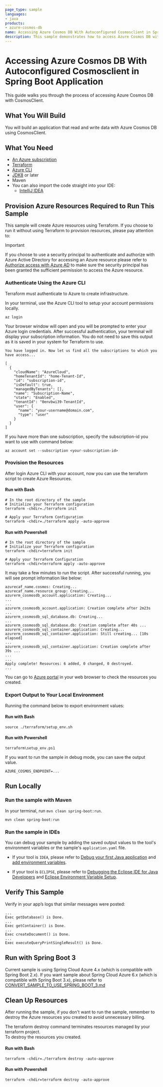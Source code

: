 ```yaml
---
page_type: sample
languages:
- java
products:
- azure-cosmos-db
name: Accessing Azure Cosmos DB With Autoconfigured Cosmosclient in Spring Boot Application
description: This sample demonstrates how to access Azure Cosmos DB with autoconfigured CosmosClient in Spring Boot application.
---
```


# Accessing Azure Cosmos DB With Autoconfigured Cosmosclient in Spring Boot Application

This guide walks you through the process of accessing Azure Cosmos DB with CosmosClient.

## What You Will Build
You will build an application that read and write data with Azure Cosmos DB using CosmosClient.

## What You Need

- [An Azure subscription](https://azure.microsoft.com/free/)
- [Terraform](https://www.terraform.io/)
- [Azure CLI](https://docs.microsoft.com/cli/azure/install-azure-cli)
- [JDK8](https://www.oracle.com/java/technologies/downloads/) or later
- Maven
- You can also import the code straight into your IDE:
    - [IntelliJ IDEA](https://www.jetbrains.com/idea/download)

## Provision Azure Resources Required to Run This Sample
This sample will create Azure resources using Terraform. If you choose to run it without using Terraform to provision resources, please pay attention to:
> [!IMPORTANT]  
> If you choose to use a security principal to authenticate and authorize with Azure Active Directory for accessing an Azure resource
> please refer to [Authorize access with Azure AD](https://microsoft.github.io/spring-cloud-azure/current/reference/html/index.html#authorize-access-with-azure-active-directory) to make sure the security principal has been granted the sufficient permission to access the Azure resource.

### Authenticate Using the Azure CLI
Terraform must authenticate to Azure to create infrastructure.

In your terminal, use the Azure CLI tool to setup your account permissions locally.

```shell
az login
```

Your browser window will open and you will be prompted to enter your Azure login credentials. After successful authentication, your terminal will display your subscription information. You do not need to save this output as it is saved in your system for Terraform to use.

```shell
You have logged in. Now let us find all the subscriptions to which you have access...

[
  {
    "cloudName": "AzureCloud",
    "homeTenantId": "home-Tenant-Id",
    "id": "subscription-id",
    "isDefault": true,
    "managedByTenants": [],
    "name": "Subscription-Name",
    "state": "Enabled",
    "tenantId": "0envbwi39-TenantId",
    "user": {
      "name": "your-username@domain.com",
      "type": "user"
    }
  }
]
```

If you have more than one subscription, specify the subscription-id you want to use with command below:
```shell
az account set --subscription <your-subscription-id>
```

### Provision the Resources

After login Azure CLI with your account, now you can use the terraform script to create Azure Resources.

#### Run with Bash

```shell
# In the root directory of the sample
# Initialize your Terraform configuration
terraform -chdir=./terraform init

# Apply your Terraform Configuration
terraform -chdir=./terraform apply -auto-approve

```

#### Run with Powershell

```shell
# In the root directory of the sample
# Initialize your Terraform configuration
terraform -chdir=terraform init

# Apply your Terraform Configuration
terraform -chdir=terraform apply -auto-approve

```

It may take a few minutes to run the script. After successful running, you will see prompt information like below:

```shell
azurecaf_name.cosmos: Creating...
azurecaf_name.resource_group: Creating...
azurerm_cosmosdb_account.application: Creating...
...
...
azurerm_cosmosdb_account.application: Creation complete after 2m23s ...
azurerm_cosmosdb_sql_database.db: Creating...
...
azurerm_cosmosdb_sql_database.db: Creation complete after 40s ...
azurerm_cosmosdb_sql_container.application: Creating...
azurerm_cosmosdb_sql_container.application: Still creating... [10s elapsed]
...
azurerm_cosmosdb_sql_container.application: Creation complete after 39s ...
...
...
Apply complete! Resources: 6 added, 0 changed, 0 destroyed.
...
```

You can go to [Azure portal](https://ms.portal.azure.com/) in your web browser to check the resources you created.

### Export Output to Your Local Environment
Running the command below to export environment values:

#### Run with Bash

```shell
source ./terraform/setup_env.sh
```

#### Run with Powershell

```shell
terraform\setup_env.ps1
```

If you want to run the sample in debug mode, you can save the output value.

```shell
AZURE_COSMOS_ENDPOINT=...
```

## Run Locally

### Run the sample with Maven

In your terminal, run `mvn clean spring-boot:run`.

```shell
mvn clean spring-boot:run
```

### Run the sample in IDEs

You can debug your sample by adding the saved output values to the tool's environment variables or the sample's `application.yaml` file.

* If your tool is `IDEA`, please refer to [Debug your first Java application](https://www.jetbrains.com/help/idea/debugging-your-first-java-application.html) and [add environment variables](https://www.jetbrains.com/help/objc/add-environment-variables-and-program-arguments.html#add-environment-variables).

* If your tool is `ECLIPSE`, please refer to [Debugging the Eclipse IDE for Java Developers](https://www.eclipse.org/community/eclipse_newsletter/2017/june/article1.php) and [Eclipse Environment Variable Setup](https://examples.javacodegeeks.com/desktop-java/ide/eclipse/eclipse-environment-variable-setup-example/).

## Verify This Sample  
Verify in your app’s logs that similar messages were posted:
```shell
...
Exec getDatabase() is Done.
...
Exec getContainer() is Done.
...
Exec createDocument() is Done.
...
Exec executeQueryPrintSingleResult() is Done.

```

## Run with Spring Boot 3
Current sample is using Spring Cloud Azure 4.x (which is compatible with Spring Boot 2.x).
If you want sample about Spring Cloud Azure 6.x (which is compatible with Spring Boot 3.x),
please refer to [CONVERT_SAMPLE_TO_USE_SPRING_BOOT_3.md](./CONVERT_SAMPLE_TO_USE_SPRING_BOOT_3.md)

## Clean Up Resources
After running the sample, if you don't want to run the sample, remember to destroy the Azure resources you created to avoid unnecessary billing.

The terraform destroy command terminates resources managed by your terraform project.   
To destroy the resources you created.

#### Run with Bash

```shell
terraform -chdir=./terraform destroy -auto-approve
```

#### Run with Powershell

```shell
terraform -chdir=terraform destroy -auto-approve
```
